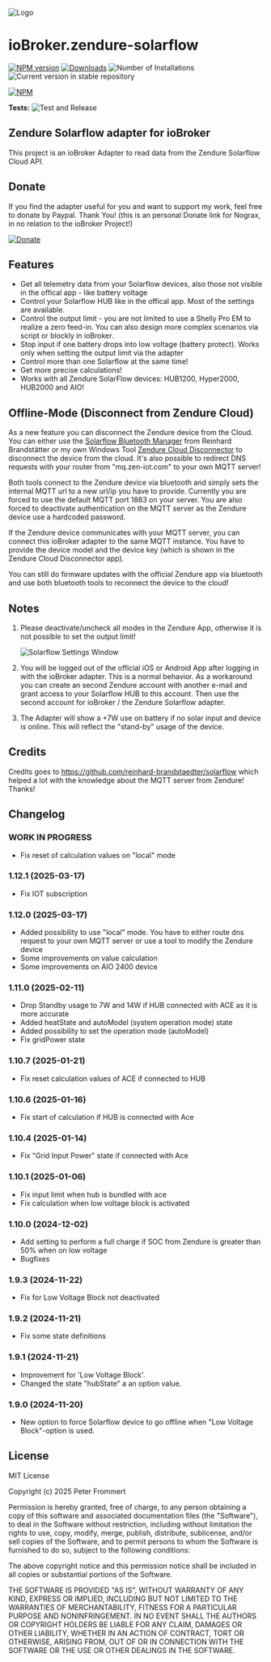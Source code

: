 ![Logo](admin/zendure-solarflow.png)

# ioBroker.zendure-solarflow

[![NPM version](https://img.shields.io/npm/v/iobroker.zendure-solarflow.svg)](https://www.npmjs.com/package/iobroker.zendure-solarflow)
[![Downloads](https://img.shields.io/npm/dm/iobroker.zendure-solarflow.svg)](https://www.npmjs.com/package/iobroker.zendure-solarflow)
![Number of Installations](https://iobroker.live/badges/zendure-solarflow-installed.svg)
![Current version in stable repository](https://iobroker.live/badges/zendure-solarflow-stable.svg)

[![NPM](https://nodei.co/npm/iobroker.zendure-solarflow.png?downloads=true)](https://nodei.co/npm/iobroker.zendure-solarflow/)

**Tests:** ![Test and Release](https://github.com/nograx/ioBroker.zendure-solarflow/workflows/Test%20and%20Release/badge.svg)

## Zendure Solarflow adapter for ioBroker

This project is an ioBroker Adapter to read data from the Zendure Solarflow Cloud API.

## Donate

If you find the adapter useful for you and want to support my work, feel free to donate by Paypal. Thank You!
(this is an personal Donate link for Nograx, in no relation to the ioBroker Project!)<br />

[![Donate](https://img.shields.io/badge/PayPal-00457C?style=for-the-badge&logo=paypal&logoColor=white)](https://www.paypal.com/paypalme/PeterFrommert)

## Features

- Get all telemetry data from your Solarflow devices, also those not visible in the offical app - like battery voltage
- Control your Solarflow HUB like in the offical app. Most of the settings are available.
- Control the output limit - you are not limited to use a Shelly Pro EM to realize a zero feed-in. You can also design more complex scenarios via script or blockly in ioBroker.
- Stop input if one battery drops into low voltage (battery protect). Works only when setting the output limit via the adapter
- Control more than one Solarflow at the same time!
- Get more precise calculations!
- Works with all Zendure SolarFlow devices: HUB1200, Hyper2000, HUB2000 and AIO!

## Offline-Mode (Disconnect from Zendure Cloud)

As a new feature you can disconnect the Zendure device from the Cloud. You can either use the [Solarflow Bluetooth Manager](https://github.com/reinhard-brandstaedter/solarflow-bt-manager) from Reinhard Brandstätter or my own Windows Tool [Zendure Cloud Disconnector](https://github.com/nograx/zendure-cloud-disconnector) to disconnect the device from the cloud. It's also possible to redirect DNS requests with your router from "mq.zen-iot.com" to your own MQTT server!

Both tools connect to the Zendure device via bluetooth and simply sets the internal MQTT url to a new url/ip you have to provide. Currently you are forced to use the default MQTT port 1883 on your server. You are also forced to deactivate authentication on the MQTT server as the Zendure device use a hardcoded password.

If the Zendure device communicates with your MQTT server, you can connect this ioBroker adapter to the same MQTT instance. You have to provide the device model and the device key (which is shown in the Zendure Cloud Disconnector app).

You can still do firmware updates with the official Zendure app via bluetooth and use both bluetooth tools to reconnect the device to the cloud!

## Notes

1. Please deactivate/uncheck all modes in the Zendure App, otherwise it is not possible to set the output limit!

   ![Solarflow Settings Window](https://raw.github.com/nograx/ioBroker.zendure-solarflow/master/Screenshots/ZendureSolarflowSettings.png)

2. You will be logged out of the official iOS or Android App after logging in with the ioBroker adapter. This is a normal behavior. As a workaround you can create an second Zendure account with another e-mail and grant access to your Solarflow HUB to this account. Then use the second account for ioBroker / the Zendure Solarflow adapter.

3. The Adapter will show a +7W use on battery if no solar input and device is online. This will reflect the "stand-by" usage of the device.

## Credits

Credits goes to https://github.com/reinhard-brandstaedter/solarflow which helped a lot with the knowledge about the MQTT server from Zendure! Thanks!

## Changelog

### **WORK IN PROGRESS**

- Fix reset of calculation values on "local" mode

### 1.12.1 (2025-03-17)

- Fix IOT subscription

### 1.12.0 (2025-03-17)

- Added possibility to use "local" mode. You have to either route dns request to your own MQTT server or use a tool to modify the Zendure device
- Some improvements on value calculation
- Some improvements on AIO 2400 device

### 1.11.0 (2025-02-11)

- Drop Standby usage to 7W and 14W if HUB connected with ACE as it is more accurate
- Added heatState and autoModel (system operation mode) state
- Added possibility to set the operation mode (autoModel)
- Fix gridPower state

### 1.10.7 (2025-01-21)

- Fix reset calculation values of ACE if connected to HUB

### 1.10.6 (2025-01-16)

- Fix start of calculation if HUB is connected with Ace

### 1.10.4 (2025-01-14)

- Fix "Grid Input Power" state if connected with Ace

### 1.10.1 (2025-01-06)

- Fix input limit when hub is bundled with ace
- Fix calculation when low voltage block is activated

### 1.10.0 (2024-12-02)

- Add setting to perform a full charge if SOC from Zendure is greater than 50% when on low voltage
- Bugfixes

### 1.9.3 (2024-11-22)

- Fix for Low Voltage Block not deactivated

### 1.9.2 (2024-11-21)

- Fix some state definitions

### 1.9.1 (2024-11-21)

- Improvement for 'Low Voltage Block'.
- Changed the state "hubState" a an option value.

### 1.9.0 (2024-11-20)

- New option to force Solarflow device to go offline when "Low Voltage Block"-option is used.

## License

MIT License

Copyright (c) 2025 Peter Frommert

Permission is hereby granted, free of charge, to any person obtaining a copy
of this software and associated documentation files (the "Software"), to deal
in the Software without restriction, including without limitation the rights
to use, copy, modify, merge, publish, distribute, sublicense, and/or sell
copies of the Software, and to permit persons to whom the Software is
furnished to do so, subject to the following conditions:

The above copyright notice and this permission notice shall be included in all
copies or substantial portions of the Software.

THE SOFTWARE IS PROVIDED "AS IS", WITHOUT WARRANTY OF ANY KIND, EXPRESS OR
IMPLIED, INCLUDING BUT NOT LIMITED TO THE WARRANTIES OF MERCHANTABILITY,
FITNESS FOR A PARTICULAR PURPOSE AND NONINFRINGEMENT. IN NO EVENT SHALL THE
AUTHORS OR COPYRIGHT HOLDERS BE LIABLE FOR ANY CLAIM, DAMAGES OR OTHER
LIABILITY, WHETHER IN AN ACTION OF CONTRACT, TORT OR OTHERWISE, ARISING FROM,
OUT OF OR IN CONNECTION WITH THE SOFTWARE OR THE USE OR OTHER DEALINGS IN THE
SOFTWARE.
